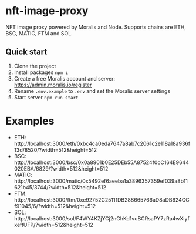# nft-image-proxy

NFT image proxy powered by Moralis and Node. Supports chains are ETH, BSC, MATIC, FTM and SOL.

## Quick start

1. Clone the project
1. Install packages `npm i`
1. Create a free Moralis account and server: https://admin.moralis.io/register
1. Rename `.env.example` to `.env` and set the Moralis server settings
1. Start server `npm run start` 

# Examples

- ETH: http://localhost:3000/eth/0xbc4ca0eda7647a8ab7c2061c2e118a18a936f13d/8520/?width=512&height=512
- BSC: http://localhost:3000/bsc/0x0a8901b0E25DEb55A87524f0cC164E9644020EBA/6829/?width=512&height=512
- MATIC: http://localhost:3000/matic/0x5492ef6aeeba1a3896357359ef039a8b11621b45/3744/?width=512&height=512
- FTM: http://localhost:3000/ftm/0xe92752C25111DB288665766aD8aDB624CCf91045/6/?width=512&height=512
- SOL: http://localhost:3000/sol/F4WY4KZjYCj2nGhKd1vuBCRsaPY7zRa4wXiyfxeftUFP/?width=512&height=512

